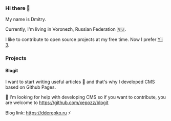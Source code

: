 ### Hi there 👋

My name is Dmitry. 

Currently, I'm living in Voronezh, Russian Federation 🇷🇺.

I like to contribute to open source projects at my free time. Now I prefer [Yii 3](https://github.com/yiisoft).

### Projects

#### Blogit

I want to start writing useful articles 📝 and that's why I developed CMS based on Github Pages.

🤔 I'm looking for help with developing CMS so if you want to contribute, you are welcome to https://github.com/xepozz/blogit 

Blog link: https://dderepko.ru ⚡

<!--
**xepozz/xepozz** is a ✨ _special_ ✨ repository because its `README.md` (this file) appears on your GitHub profile.

Here are some ideas to get you started:

- 🔭 I’m currently working on ...
- 🌱 I’m currently learning ...
- 👯 I’m looking to collaborate on ...
- 🤔 I’m looking for help with ...
- 💬 Ask me about ...
- 📫 How to reach me: ...
- 😄 Pronouns: ...
- ⚡ Fun fact: ...
-->
